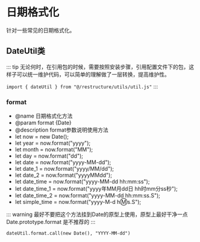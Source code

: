 # 日期格式化

针对一些常见的日期格式化。

## DateUtil类

::: tip
无论何时，在引用包的时候，需要按照安装步骤，引用配置文件下的包，这样子可以统一维护代码，可以简单的理解做了一层转换，提高维护性。

`import { dateUtil } from "@/restructure/utils/util.js"`
:::

### format

* @name 日期格式化方法
* @param format {Date}
* @description format参数说明使用方法
* let now = new Date();
* let year = now.format("yyyy");
* let month = now.format("MM");
* let day = now.format("dd");
* let date = now.format("yyyy-MM-dd");
* let date_1 = now.format("yyyy/MM/dd");
* let date_2 = now.format("yyyyMMdd");
* let date_time = now.format("yyyy-MM-dd hh:mm:ss");
* let date_time_1 = now.format("yyyy年MM月dd日 hh时mm分ss秒");
* let date_time_2 = now.format("yyyy-MM-dd hh:mm:ss.S");
* let simple_time = now.format("yyyy-M-d h:m:s.S");

::: warning
最好不要把这个方法挂到Date的原型上使用，原型上最好干净一点
Date.prototype.format 是不推荐的
:::

```javascript:no-v-pre
dateUtil.format.call(new Date(), "YYYY-MM-dd")
```